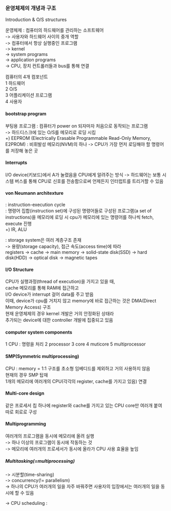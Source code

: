 ### 운영체제의 개녕과 구조
Introduction & O/S structures  

운영체제 : 컴퓨터의 하드웨어를 관리하는 소프트웨어  
    -> 사용자와 하드웨어 사이의 중개 역할  
    -> 컴퓨터에서 항상 실행중인 프로그램  
    -> kernel  
        -> system programs  
        -> application programs  
    -> CPU, 장치 컨트롤러들과 bus를 통해 연결

컴퓨터의 4개 컴포넌트  
1 하드웨어   
2 O/S   
3 어플리케이션 프로그램  
4 사용자  

#### bootstrap program
부팅용 프로그램 : 컴퓨터가 power on 되자마자 처음으로 동작되는 프로그램  
    -> 하드디스크에 있는 O/S를 메모리로 로딩 시킴  
+) EEPROM (Electrically Erasable Programmable Read-Only Memory, E2PROM) : 비휘발성 메모리(NVM)의 하나 -> CPU가 가장 먼저 로딩해야 할 명령어를 저장해 놓은 곳

#### Interrupts

I/O device(키보드)에서 A가 눌렸음을 CPU에게 알려주는 방식
-> 하드웨어는 보통 시스템 버스를 통해 CPU로 신호를 전송함으로써 언제든지 인터럽트를 트리거할 수 있음

#### von Neumann architexture
: instruction-execution cycle  
: 명령어 집합(instruction set)에 구성된 명령어들로 구성된 프로그램(a set of instructions)을 메모리에 로딩 시 cpu가 메모리에 있는 명령어를 하나씩 fetch, execute 진행  
+) IR, ALU

: storage system은 여러 계층구조 존재  
-> 용량(storage capacity), 접근 속도(access time)에 따라  
registers -> cache -> main memory -> solid-state disk(SSD) -> hard disk(HDD) -> optical disk -> magnetic tapes 

#### I/O Structure
CPU가 실행과정(thread of execution)을 가지고 있을 때,  
cache 메모리를 통해 RAM에 접근하고  
I/O device가 interrupt 걸어 data를 주고 받음  
이때, device가 cpu를 거치지 않고 memory에 바로 접근하는 것은 DMA(Direct Memory Access) 구조  
현재 운영체제의 경우 kernel 개발은 거의 안정화된 상태라  
추가되는 device에 대한 controller 개발에 집중되고 있음  

#### computer system components
1 CPU : 명령을 처리
2 processor
3 core
4 muticore
5 multiprocessor

#### SMP(Symmetric multiprocessing)
CPU : memory = 1:1 구조를 초소형 임베디드를 제외하고 거의 사용하지 않음  
현재의 경우 SMP 탑재  
1개의 메모리에 여러개의 CPU(각각의 register, cache를 가지고 있음) 연결  

#### Multi-core design
같은 프로세서 칩 하나에 register와 cache를 가지고 있는 CPU core만 여러개 붙여 따로 회로로 구성

#### Multiprogramming
여러개의 프로그램을 동시에 메모리에 올려 실행  
-> 하나 이상의 프로그램이 동시에 작동하는 것  
-> 메모리에 여러개의 프로세서가 동시에 올라가 CPU 사용 효율을 높임  

##### Multitasking(=multiprocessing)  
-> 시분할(time-sharing)  
-> concurrency(!= parallelism)  
-> 하나의 CPU가 여러개의 일을 자주 바꿔주면 사용자의 입장에서는 여러개의 일을 동시에 할 수 있음  

-> CPU scheduling : 
    